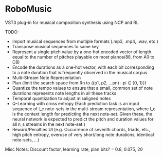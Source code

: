 # RoboMusic
VST3 plug-in for musical composition synthesis using NCP and RL

TODO:
- Import musical sequences from multiple formats (.mp3, .mp4, .wav, etc.)
- Transpose musical sequences to same key
- Represent a single pitch value by a one-hot encoded vector of length equal to the number of pitches playable on most pianos(88, from A0 to C8)
- Encode the durations as a one-hot vector, with each bit corresponding to a note duration that is frequently observed in the musical corpus
- Multi-Stream Note Representation
- Plan (limit the search space from Rn to {(p1, p2, ...pn) : pi ∈ {0, 1}})
- Quantize the tempo values to ensure that a small, common set of note durations represents note lengths in all these tracks
- Temporal quantization to adjust misaligned notes
- Q-Learning with cross entropy (Each prediction task is an input sequence of l_c note-sets in the multi-stream representation, where l_c is the context length for predicting the next note-set. Given these, the neural network is expected to predict the pitch and duration values for all n_s streams in the next note-set.)
- Reward/Penalties UI (e.g. Occurrence of seventh chords, triads, etc., high pitch entropy, overuse of very short/long note durations, identical note-sets, ...)


Misc Notes:
Discount factor, learning rate, plan bits? = 0.8, 0.075, 20
